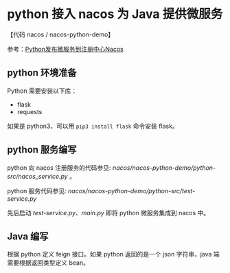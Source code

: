 # python 接入 nacos 为 Java 提供微服务

【代码 nacos / nacos-python-demo】

参考：[Python发布微服务到注册中心Nacos](https://blog.csdn.net/m0_37892044/article/details/124167874)

## python 环境准备

Python 需要安装以下库：

- flask
- requests

如果是 python3，可以用 `pip3 install flask` 命令安装 flask。

## python 服务编写

python 向 nacos 注册服务的代码参见: *nacos/nacos-python-demo/python-src/nacos_service.py* 。

python 服务代码参见: *nacos/nacos-python-demo/python-src/test-service.py*

先后启动 *test-service.py*、*main.py* 即将 python 微服务集成到 nacos 中。

## Java 编写

根据 python 定义 feign 接口。如果 python 返回的是一个 json 字符串，java 端需要根据返回类型定义 bean。

